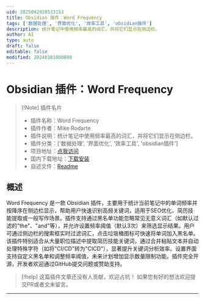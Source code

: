 ```yaml
---
uid: 2025042920533153
title: Obsidian 插件：Word Frequency
tags: ['数据处理', '界面优化', '效率工具', 'obsidian插件']
description: 统计笔记中使用频率最高的词汇，并将它们显示在侧边栏。
author: AI
type: auto
draft: false
editable: false
modified: 20240101000000
---
```


# Obsidian 插件：Word Frequency

> [!Note] 插件名片
> - 插件名称：Word Frequency
> - 插件作者：Mike Rodarte
> - 插件说明：统计笔记中使用频率最高的词汇，并将它们显示在侧边栏。
> - 插件分类：['数据处理', '界面优化', '效率工具', 'obsidian插件']
> - 项目地址：[点我访问](https://github.com/mts7/obsidian-word-frequency)
> - 国内下载地址：[下载安装](https://pkmer.cn/products/plugin/pluginMarket/?word-frequency)
> - 自述文件：[Readme](https://ghproxy.net/https://raw.githubusercontent.com/mts7/obsidian-word-frequency/master/README.md)



## 概述

Word Frequency 是一款 Obsidian 插件，主要用于统计当前笔记中的单词频率并按降序在侧边栏显示，帮助用户快速识别高频关键词，适用于SEO优化、简历技能提取或一般写作场景。插件支持通过黑名单功能忽略常见无意义词汇（如默认过滤的"the"、"and"等），并允许设置频率阈值（默认3次）来筛选显示结果。用户可通过侧边栏的搜索框实时过滤词汇，点击垃圾桶图标可快速将单词加入黑名单。该插件特别适合从大量职位描述中提取简历技能关键词，通过合并粘贴文本并自动处理特殊字符（如将"CI/CD"转为"CICD"），显著提升关键词分析效率。设置界面支持自定义黑名单和调整频率阈值，未来计划增加显示数量限制功能。插件完全开源，开发者欢迎通过GitHub提交问题或赞助支持。


> [!help] 
> 这篇插件文章还没有人贡献，欢迎占坑！
> 如果您有好的想法欢迎提交PR或者文末留言。
> 

---



